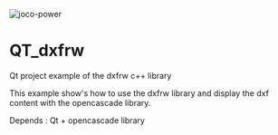 ![joco-power](https://user-images.githubusercontent.com/44880102/124219884-e549cc80-daca-11eb-8059-49dc5e1399df.jpg)
# QT_dxfrw
Qt project example of the dxfrw c++ library

This example show's how to use the dxfrw library and display the dxf content with the opencascade library.

Depends : Qt + opencascade library

